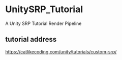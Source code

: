 # UnitySRP_Tutorial

A Unity SRP Tutorial Render Pipeline

## tutorial address
https://catlikecoding.com/unity/tutorials/custom-srp/
